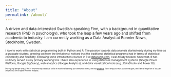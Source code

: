 ```yaml
---
title: "About"
permalink: /about/
---
```


<small> A driven and data-interested Swedish-speaking Finn, with a background in quantitative research (PhD in psychology), who took the leap a few years ago and shifted from academia to industry. I am currently working as a Data Analyst at Bonnier News, Stockholm, Sweden. <small>

<small> I love to work with statistical programming both in Python and R. The passion towards data analysis started early during my time as a graduate student, grewing out from the limitations I noticed that the traditional statistical programs had in terms of statistical complexity and flexibility. Following some introduction courses in R at [datacamp.com](https://datacamp.com/), I was totally hooked. Since that, R has routinely served as my primary working tool. I have also experience in using database management systems (Google Cloud Platform, Google BigQuery), web analytics (Google Analytics), and data visualization tools (e.g., DataStudio and Power BI). <small>

<small> During my leisure time, I like to improve my statistical skills in machine learning (for demonstrations, see my [projects](https://danielfellman.github.io/projects/). I also enjoy to work out at the gym, and I am a huge fan of soccer (especially the English Premier league).<small>
